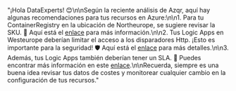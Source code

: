 "¡Hola DataExperts! 😊\n\nSegún la reciente análisis de Azqr, aquí hay algunas recomendaciones para tus recursos en Azure:\n\n1. Para tu ContainerRegistry en la ubicación de Northeurope, se sugiere revisar la SKU. 👀 Aquí está el [enlace](https://learn.microsoft.com/en-us/azure/container-registry/container-registry-skus) para más información.\n\n2. Tus Logic Apps en Westeurope deberían limitar el acceso a los disparadores Http. ¡Esto es importante para la seguridad! 🛡️ Aquí está el [enlace](https://learn.microsoft.com/en-us/azure/logic-apps/logic-apps-securing-a-logic-app?tabs=azure-portal#restrict-access-by-ip-address-range) para más detalles.\n\n3. Además, tus Logic Apps también deberían tener un SLA. 📝 Puedes encontrar más información en este [enlace](https://www.microsoft.com/licensing/docs/view/Service-Level-Agreements-SLA-for-Online-Services?lang=1).\n\nRecuerda, siempre es una buena idea revisar tus datos de costes y monitorear cualquier cambio en la configuración de tus recursos."